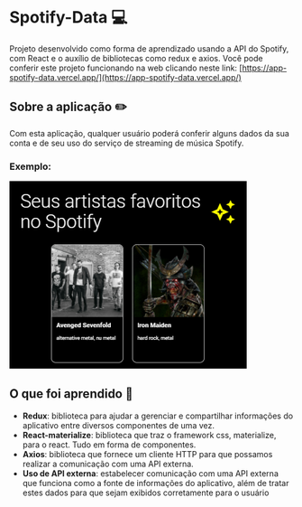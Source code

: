 # Spotify-Data :computer:

Projeto desenvolvido como forma de aprendizado usando a API do Spotify, com React e o auxílio de bibliotecas como redux e axios.
Você pode conferir este projeto funcionando na web clicando neste link: [https://app-spotify-data.vercel.app/](https://app-spotify-data.vercel.app/)

## Sobre a aplicação :pencil2:

Com esta aplicação, qualquer usuário poderá conferir alguns dados da sua conta e de seu uso do serviço de streaming de música Spotify.
### Exemplo:
![Artists](https://raw.githubusercontent.com/alvaropms/spotify-data/master/src/assets/artists.png)
## O que foi aprendido :book:
* **Redux**: biblioteca para ajudar a gerenciar e compartilhar informações do aplicativo entre diversos componentes de uma vez.
* **React-materialize**: biblioteca que traz o framework css, materialize, para o react. Tudo em forma de componentes.
* **Axios**: biblioteca que fornece um cliente HTTP para que possamos realizar a comunicação com uma API externa.
* **Uso de API externa**: estabelecer comunicação com uma API externa que funciona como a fonte de informações do aplicativo, além de tratar estes dados para que sejam exibidos corretamente para o usuário

